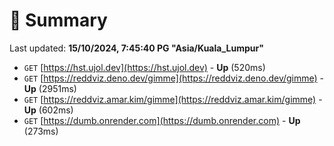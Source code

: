 # 📖 Summary
Last updated: **15/10/2024, 7:45:40 PG "Asia/Kuala_Lumpur"**

- `GET` [https://hst.ujol.dev](https://hst.ujol.dev) - **Up** (520ms)
- `GET` [https://reddviz.deno.dev/gimme](https://reddviz.deno.dev/gimme) - **Up** (2951ms)
- `GET` [https://reddviz.amar.kim/gimme](https://reddviz.amar.kim/gimme) - **Up** (602ms)
- `GET` [https://dumb.onrender.com](https://dumb.onrender.com) - **Up** (273ms)
